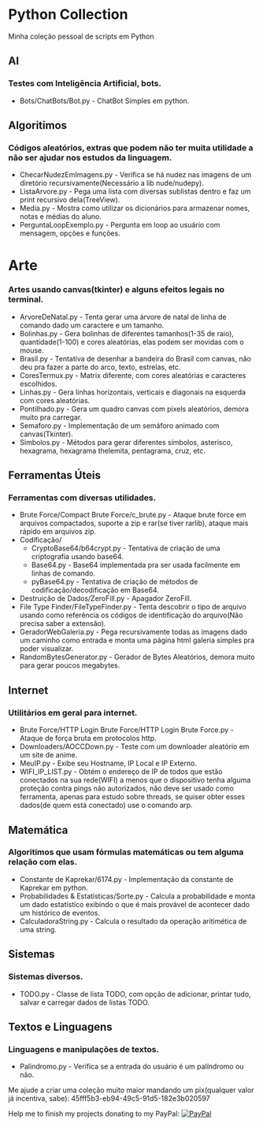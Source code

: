 # Python Collection
Minha coleção pessoal de scripts em Python
## AI
### Testes com Inteligência Artificial, bots.
 * Bots/ChatBots/Bot.py - ChatBot Simples em python.

## Algoritimos
### Códigos aleatórios, extras que podem não ter muita utilidade a não ser ajudar nos estudos da linguagem.
 * ChecarNudezEmImagens.py - Verifica se há nudez nas imagens de um diretório recursivamente(Necessário a lib nude/nudepy).
 * ListaArvore.py - Pega uma lista com diversas sublistas dentro e faz um print recursivo dela(TreeView).
 * Media.py - Mostra como utilizar os dicionários para armazenar nomes, notas e médias do aluno.
 * PerguntaLoopExemplo.py - Pergunta em loop ao usuário com mensagem, opções e funções.

# Arte
### Artes usando canvas(tkinter) e alguns efeitos legais no terminal.
 * ArvoreDeNatal.py - Tenta gerar uma árvore de natal de linha de comando dado um caractere e um tamanho.
 * Bolinhas.py - Gera bolinhas de diferentes tamanhos(1-35 de raio), quantidade(1-100) e cores aleatórias, elas podem ser movidas com o mouse.
 * Brasil.py - Tentativa de desenhar a bandeira do Brasil com canvas, não deu pra fazer a parte do arco, texto, estrelas, etc.
 * CoresTermux.py - Matrix diferente, com cores aleatórias e caracteres escolhidos.
 * Linhas.py - Gera linhas horizontais, verticais e diagonais na esquerda com cores aleatórias.
 * Pontilhado.py - Gera um quadro canvas com pixels aleatórios, demora muito pra carregar.
 * Semaforo.py - Implementação de um semáforo animado com canvas(Tkinter).
 * Simbolos.py - Métodos para gerar diferentes símbolos, asterisco, hexagrama, hexagrama thelemita, pentagrama, cruz, etc.

## Ferramentas Úteis
### Ferramentas com diversas utilidades.
 * Brute Force/Compact Brute Force/c_brute.py - Ataque brute force em arquivos compactados, suporte a zip e rar(se tiver rarlib), ataque mais rápido em arquivos zip.
 * Codificação/
   * CryptoBase64/b64crypt.py - Tentativa de criação de uma criptografia usando base64.
   * Base64.py - Base64 implementada pra ser usada facilmente em linhas de comando.
   * pyBase64.py - Tentativa de criação de métodos de codificação/decodificação em Base64.
 * Destruição de Dados/ZeroFill.py - Apagador ZeroFill.
 * File Type Finder/FileTypeFinder.py - Tenta descobrir o tipo de arquivo usando como referência os códigos de identificação do arquivo(Não precisa saber a extensão).
 * GeradorWebGaleria.py - Pega recursivamente todas as imagens dado um caminho como entrada e monta uma página html galeria simples pra poder visualizar.
 * RandomBytesGenerator.py - Gerador de Bytes Aleatórios, demora muito para gerar poucos megabytes.

## Internet
### Utilitários em geral para internet.
 * Brute Force/HTTP Login Brute Force/HTTP Login Brute Force.py - Ataque de força bruta em protocolos http.
 * Downloaders/AOCCDown.py - Teste com um downloader aleatório em um site de anime.
 * MeuIP.py - Exibe seu Hostname, IP Local e IP Externo.
 * WIFI_IP_LIST.py - Obtém o endereço de IP de todos que estão conectados na sua rede(WIFI) a menos que o dispositivo tenha alguma proteção contra pings não autorizados, não deve ser usado como ferramenta, apenas para estudo sobre threads, se quiser obter esses dados(de quem está conectado) use o comando arp.

## Matemática
### Algoritimos que usam fórmulas matemáticas ou tem alguma relação com elas.
 * Constante de Kaprekar/6174.py - Implementação da constante de Kaprekar em python.
 * Probabilidades & Estatísticas/Sorte.py - Calcula a probabilidade e monta um dado estatístico exibindo o que é mais provável de acontecer dado um histórico de eventos.
 * CalculadoraString.py - Calcula o resultado da operação aritimética de uma string.

## Sistemas
### Sistemas diversos.
 * TODO.py - Classe de lista TODO, com opção de adicionar, printar tudo, salvar e carregar dados de listas TODO.

## Textos e Linguagens
### Linguagens e manipulações de textos.
 * Palindromo.py - Verifica se a entrada do usuário é um palíndromo ou não.


Me ajude a criar uma coleção muito maior mandando um pix(qualquer valor já incentiva, sabe):
45fff5b3-eb94-49c5-91d5-182e3b020597


Help me to finish my projects donating to my PayPal:
[![PayPal](https://www.paypalobjects.com/en_US/i/btn/btn_donateCC_LG.gif)](https://www.paypal.com/donate/?business=GCFH3VL3RN5YJ&no_recurring=0&item_name=Help+me+finish+my+programming+projects+to+get+a+job%2C+I+don%27t+have+computer+yet+but+I+still+can+make+some+projects+with+my+phone&currency_code=BRL)
